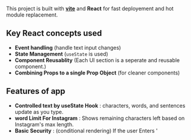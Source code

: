 This project is built with **[vite](https://vitejs.dev/)** and **React** for fast deployement and hot module replacement.

## Key React concepts used
- **Event handling** (handle text input changes)
- **State Management** (`useState` is used)
- **Component Reusablity** (Each UI section is a seperate and reusable component.)
- **Combining Props to a single Prop Object** (for cleaner components)
  
  
## Features of app

- **Controlled text by useState Hook** : characters, words, and sentences update as you type.
- **word Limit For Instagram** : Shows remaining characters left based on Instagram's max length.
- **Basic Security** : (conditional rendering) If the user Enters '<script>' tags, they would be removed and a warning appears.
- **Responsive UI** 
  

## Usage

After cloning the project:
1. Install dependencies:
   ```bash
   npm install
2. Start the development server:
   ```bash
   npm run dev
3. Build for production:
   ```bash
   npm run build
4. Preview the production build (optional):
   ```bash
   npm run preview
